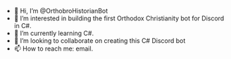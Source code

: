 - 👋 Hi, I’m @OrthobroHistorianBot
- 👀 I’m interested in building the first Orthodox Christianity bot for Discord in C#.
- 🌱 I’m currently learning C#.
- 💞️ I’m looking to collaborate on creating this C# Discord bot
- 📫 How to reach me: email.

<!---
OrthobroHistorianBot/OrthobroHistorianBot is a ✨ special ✨ repository because its `README.md` (this file) appears on your GitHub profile.
You can click the Preview link to take a look at your changes.
--->
